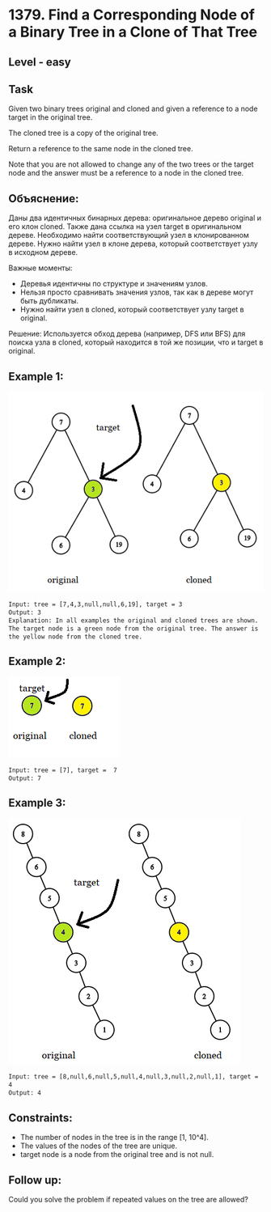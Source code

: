 # 1379. Find a Corresponding Node of a Binary Tree in a Clone of That Tree


## Level - easy


## Task
Given two binary trees original and cloned and given a reference to a node target in the original tree.

The cloned tree is a copy of the original tree.

Return a reference to the same node in the cloned tree.

Note that you are not allowed to change any of the two trees or the target node and the answer must be a reference to a node in the cloned tree.


## Объяснение:
Даны два идентичных бинарных дерева: оригинальное дерево original и его клон cloned. 
Также дана ссылка на узел target в оригинальном дереве. Необходимо найти соответствующий узел в клонированном дереве.
Нужно найти узел в клоне дерева, который соответствует узлу в исходном дереве.

Важные моменты:
- Деревья идентичны по структуре и значениям узлов.
- Нельзя просто сравнивать значения узлов, так как в дереве могут быть дубликаты.
- Нужно найти узел в cloned, который соответствует узлу target в original.

Решение:
Используется обход дерева (например, DFS или BFS) для поиска узла в cloned, который находится в той же позиции, что и target в original.


## Example 1:
![alt text](image.png)
```
Input: tree = [7,4,3,null,null,6,19], target = 3
Output: 3
Explanation: In all examples the original and cloned trees are shown. The target node is a green node from the original tree. The answer is the yellow node from the cloned tree.
```


## Example 2:
![alt text](image-1.png)
```
Input: tree = [7], target =  7
Output: 7
```

## Example 3:
![alt text](image-2.png)
```
Input: tree = [8,null,6,null,5,null,4,null,3,null,2,null,1], target = 4
Output: 4
```


## Constraints:
- The number of nodes in the tree is in the range [1, 10^4].
- The values of the nodes of the tree are unique.
- target node is a node from the original tree and is not null.
 

## Follow up: 
Could you solve the problem if repeated values on the tree are allowed?